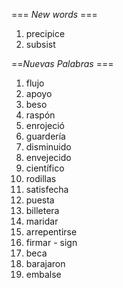 === *New words* ===

1. precipice
2. subsist

==*Nuevas Palabras* ===

1. flujo
2. apoyo
3. beso
4. raspón
5. enrojeció
6. guardería
7. disminuido
8. envejecido
9. científico
10. rodillas
11. satisfecha
12. puesta
13. billetera
14. maridar
15. arrepentirse
16. firmar - sign
17. beca
18. barajaron 
19. embalse
